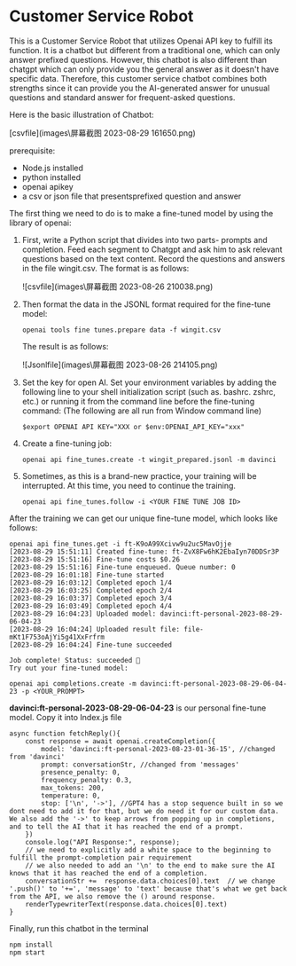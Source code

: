 # Customer Service Robot

This is a  Customer Service Robot that utilizes Openai API key to fulfill its function. It is a chatbot but different from a traditional one, which can only answer prefixed questions. However, this chatbot is also different than chatgpt which can only provide you the general answer as it doesn't have specific data. Therefore, this customer service  chatbot combines both strengths since it can provide you the AI-generated answer for unusual questions  and standard answer for frequent-asked questions.

Here is the basic illustration of Chatbot:

[csvfile](images\屏幕截图 2023-08-29 161650.png)

prerequisite:

- Node.js installed
- python installed
- openai apikey
- a csv or json file that presentsprefixed question and answer

The first thing we need to do is to make a fine-tuned model by using the library of openai:

1. First, write a Python script that divides into two parts- prompts and completion. Feed each segment to Chatgpt and ask him to ask relevant questions based on the text content. Record the questions and answers in the file wingit.csv. The format is as follows:

   ![csvfile](images\屏幕截图 2023-08-26 210038.png)

2. Then format the data in the JSONL format required for the fine-tune model:

   ~~~
   openai tools fine tunes.prepare data -f wingit.csv
   ~~~

   The result is as follows:

   ![Jsonlfile](images\屏幕截图 2023-08-26 214105.png)

3. Set the key for open AI. Set your environment variables by adding the following line to your shell initialization script (such as. bashrc. zshrc, etc.) or running it from the command line before the fine-tuning command: (The following are all run from Window command line)

   ~~~
   $export OPENAI API KEY="XXX or $env:OPENAI_API_KEY="xxx"
   ~~~

4. Create a fine-tuning job:

   ~~~
   openai api fine_tunes.create -t wingit_prepared.jsonl -m davinci
   ~~~

5. Sometimes, as this is a brand-new practice, your training will be interrupted. At this time, you need to continue the training.

   ~~~
   openai api fine_tunes.follow -i <YOUR FINE TUNE JOB ID>
   ~~~

After the training we can get our unique fine-tune model, which looks like follows:

~~~
openai api fine_tunes.get -i ft-K9oA99Xcivw9u2uc5MavOjje
[2023-08-29 15:51:11] Created fine-tune: ft-ZvX8Fw6hK2EbaIyn70DDSr3P
[2023-08-29 15:51:16] Fine-tune costs $0.26
[2023-08-29 15:51:16] Fine-tune enqueued. Queue number: 0
[2023-08-29 16:01:18] Fine-tune started
[2023-08-29 16:03:12] Completed epoch 1/4
[2023-08-29 16:03:25] Completed epoch 2/4
[2023-08-29 16:03:37] Completed epoch 3/4
[2023-08-29 16:03:49] Completed epoch 4/4
[2023-08-29 16:04:23] Uploaded model: davinci:ft-personal-2023-08-29-06-04-23
[2023-08-29 16:04:24] Uploaded result file: file-mKt1F753oAjYi5g41XxFrfrm
[2023-08-29 16:04:24] Fine-tune succeeded

Job complete! Status: succeeded 🎉
Try out your fine-tuned model:

openai api completions.create -m davinci:ft-personal-2023-08-29-06-04-23 -p <YOUR_PROMPT>
~~~

**davinci:ft-personal-2023-08-29-06-04-23** is our personal fine-tune model. Copy it into Index.js file

~~~
async function fetchReply(){
    const response = await openai.createCompletion({
        model: 'davinci:ft-personal-2023-08-23-01-36-15', //changed from 'davinci'
        prompt: conversationStr, //changed from 'messages'
        presence_penalty: 0,
        frequency_penalty: 0.3,
        max_tokens: 200,
        temperature: 0,
        stop: ['\n', '->'], //GPT4 has a stop sequence built in so we dont need to add it for that, but we do need it for our custom data. We also add the '->' to keep arrows from popping up in completions, and to tell the AI that it has reached the end of a prompt.
    })
    console.log("API Response:", response);
    // we need to explicitly add a white space to the beginning to fulfill the prompt-completion pair requirement
    // we also needed to add an '\n' to the end to make sure the AI knows that it has reached the end of a completion.
    conversationStr +=  response.data.choices[0].text  // we change '.push()' to '+=', 'message' to 'text' because that's what we get back from the API, we also remove the () around response.
    renderTypewriterText(response.data.choices[0].text)
}
~~~

Finally, run this chatbot in the terminal

```
npm install
npm start
````
